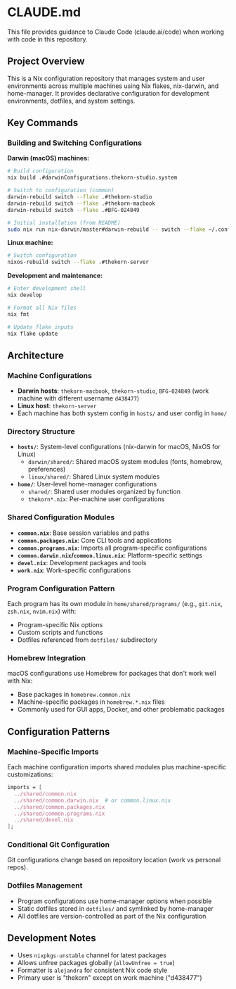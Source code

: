 # CLAUDE.md

This file provides guidance to Claude Code (claude.ai/code) when working with code in this repository.

## Project Overview

This is a Nix configuration repository that manages system and user environments across multiple machines using Nix flakes, nix-darwin, and home-manager. It provides declarative configuration for development environments, dotfiles, and system settings.

## Key Commands

### Building and Switching Configurations

**Darwin (macOS) machines:**
```bash
# Build configuration
nix build .#darwinConfigurations.thekorn-studio.system

# Switch to configuration (common)
darwin-rebuild switch --flake .#thekorn-studio
darwin-rebuild switch --flake .#thekorn-macbook  
darwin-rebuild switch --flake .#BFG-024849

# Initial installation (from README)
sudo nix run nix-darwin/master#darwin-rebuild -- switch --flake ~/.config/nix
```

**Linux machine:**
```bash
# Switch configuration
nixos-rebuild switch --flake .#thekorn-server
```

**Development and maintenance:**
```bash
# Enter development shell
nix develop

# Format all Nix files
nix fmt

# Update flake inputs
nix flake update
```

## Architecture

### Machine Configurations
- **Darwin hosts**: `thekorn-macbook`, `thekorn-studio`, `BFG-024849` (work machine with different username `d438477`)
- **Linux host**: `thekorn-server`
- Each machine has both system config in `hosts/` and user config in `home/`

### Directory Structure
- **`hosts/`**: System-level configurations (nix-darwin for macOS, NixOS for Linux)
  - `darwin/shared/`: Shared macOS system modules (fonts, homebrew, preferences)
  - `linux/shared/`: Shared Linux system modules
- **`home/`**: User-level home-manager configurations
  - `shared/`: Shared user modules organized by function
  - `thekorn*.nix`: Per-machine user configurations

### Shared Configuration Modules
- **`common.nix`**: Base session variables and paths
- **`common.packages.nix`**: Core CLI tools and applications  
- **`common.programs.nix`**: Imports all program-specific configurations
- **`common.darwin.nix`/`common.linux.nix`**: Platform-specific settings
- **`devel.nix`**: Development packages and tools
- **`work.nix`**: Work-specific configurations

### Program Configuration Pattern
Each program has its own module in `home/shared/programs/` (e.g., `git.nix`, `zsh.nix`, `nvim.nix`) with:
- Program-specific Nix options
- Custom scripts and functions
- Dotfiles referenced from `dotfiles/` subdirectory

### Homebrew Integration
macOS configurations use Homebrew for packages that don't work well with Nix:
- Base packages in `homebrew.common.nix`
- Machine-specific packages in `homebrew.*.nix` files
- Commonly used for GUI apps, Docker, and other problematic packages

## Configuration Patterns

### Machine-Specific Imports
Each machine configuration imports shared modules plus machine-specific customizations:
```nix
imports = [
  ../shared/common.nix
  ../shared/common.darwin.nix  # or common.linux.nix
  ../shared/common.packages.nix
  ../shared/common.programs.nix
  ../shared/devel.nix
];
```

### Conditional Git Configuration
Git configurations change based on repository location (work vs personal repos).

### Dotfiles Management
- Program configurations use home-manager options when possible
- Static dotfiles stored in `dotfiles/` and symlinked by home-manager
- All dotfiles are version-controlled as part of the Nix configuration

## Development Notes

- Uses `nixpkgs-unstable` channel for latest packages
- Allows unfree packages globally (`allowUnfree = true`)
- Formatter is `alejandra` for consistent Nix code style
- Primary user is "thekorn" except on work machine ("d438477")
